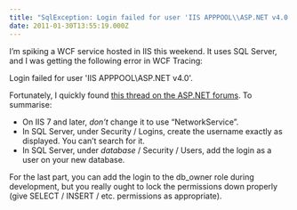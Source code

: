 ```yaml
---
title: "SqlException: Login failed for user 'IIS APPPOOL\\ASP.NET v4.0'"
date: 2011-01-30T13:55:19.000Z
---
```

I’m spiking a WCF service hosted in IIS this weekend. It uses SQL Server, and I was getting the following error in WCF Tracing:

Login failed for user 'IIS APPPOOL\ASP.NET v4.0'.

Fortunately, I quickly found [this thread on the ASP.NET forums](http://forums.asp.net/t/1510479.aspx). To summarise:

*   On IIS 7 and later, _don’t_ change it to use “NetworkService”.
*   In SQL Server, under Security / Logins, create the username exactly as displayed. You can’t search for it.
*   In SQL Server, under _database_ / Security / Users, add the login as a user on your new database.

For the last part, you can add the login to the db_owner role during development, but you really ought to lock the permissions down properly (give SELECT / INSERT / etc. permissions as appropriate).